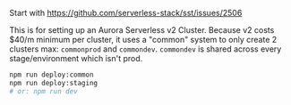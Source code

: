 Start with https://github.com/serverless-stack/sst/issues/2506

This is for setting up an Aurora Serverless v2 Cluster. Because v2 costs $40/m minimum per cluster, it uses a "common" system to only create 2 clusters max: `commonprod` and `commondev`. `commondev` is shared across every stage/environment which isn't prod.

```bash
npm run deploy:common
npm run deploy:staging
# or: npm run dev
```